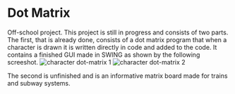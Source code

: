 # Dot Matrix
Off-school project. This project is still in progress and consists of two parts. The first, that is already done, consists of a dot matrix program that when a character is drawn it is written directly in code and added to the code. It contains a finished GUI made in SWING as shown by the following screeshot.
![character dot-matrix 1](https://i.imgur.com/uCAo00v.png)
![character dot-matrix 2](https://i.imgur.com/xMSKVkx.png)

The second is unfinished and is an informative matrix board made for trains and subway systems.
